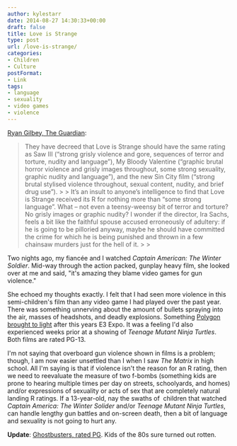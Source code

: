 ```yaml
---
author: kylestarr
date: 2014-08-27 14:30:33+00:00
draft: false
title: Love is Strange
type: post
url: /love-is-strange/
categories:
- Children
- Culture
postFormat:
- Link
tags:
- language
- sexuality
- video games
- violence
---
```


[Ryan Gilbey, The Guardian](http://www.theguardian.com/commentisfree/2014/aug/27/love-strange-film-violence-torture):

<blockquote>They have decreed that Love is Strange should have the same rating as Saw III (“strong grisly violence and gore, sequences of terror and torture, nudity and language”), My Bloody Valentine (“graphic brutal horror violence and grisly images throughout, some strong sexuality, graphic nudity and language”), and the new Sin City film (“strong brutal stylised violence throughout, sexual content, nudity, and brief drug use”).
> 
> It’s an insult to anyone’s intelligence to find that Love is Strange received its R for nothing more than “some strong language”. What – not even a teensy-weensy bit of terror and torture? No grisly images or graphic nudity? I wonder if the director, Ira Sachs, feels a bit like the faithful spouse accused erroneously of adultery: if he is going to be pilloried anyway, maybe he should have committed the crime for which he is being punished and thrown in a few chainsaw murders just for the hell of it.
> 
> </blockquote>

Two nights ago, my fiancée and I watched _Captain American: The Winter Soldier_. Mid-way through the action packed, gunplay heavy film, she looked over at me and said, "it's amazing they blame video games for gun violence."

She echoed my thoughts exactly. I felt that I had seen more violence in this semi-children's film than any video game I had played over the past year. There was something unnerving about the amount of bullets spraying into the air, masses of headshots, and deadly explosions. Something [Polygon brought to light](http://www.polygon.com/2014/6/10/5796650/e3-violence-supercut-video) after this years E3 Expo. It was a feeling I'd also experienced weeks prior at a showing of _Teenage Mutant Ninja Turtles_. Both films are rated PG-13.

I'm not saying that overboard gun violence shown in films is a problem; though, I am now easier unsettled than I when I saw _The Matrix_ in high school. All I'm saying is that if violence isn't the reason for an R rating, then we need to reevaluate the measure of two f-bombs (something kids are prone to hearing multiple times per day on streets, schoolyards, and homes) and/or expressions of sexuality or acts of sex that are completely natural landing R ratings. If a 13-year-old, nay the swaths of  children that watched _Captain America: The Winter Solider_ and/or _Teenage Mutant Ninja Turtles_, can handle lengthy gun battles and on-screen death, then a bit of language and sexuality is not going to hurt any.

**Update**: [Ghostbusters, rated PG](https://www.youtube.com/watch?v=SM-l_3RaYsk). Kids of the 80s sure turned out rotten.

